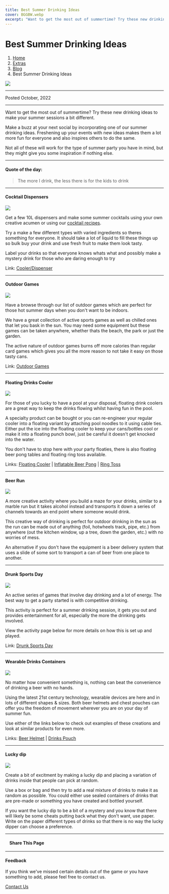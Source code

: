 ```yaml
---
title: Best Summer Drinking Ideas
cover: BGGBW.webp
excerpt: "Want to get the most out of summertime? Try these new drinking ideas to make your summer sessions a bit different."
---
```


# Best Summer Drinking Ideas

1.  [Home](index)
2.  [Extras](extras)
3.  [Blog](extras/blog)
4.  Best Summer Drinking Ideas

![](/images/bestsummerdrinkingideas.webp)

* * *

Posted October, 2022

* * *

Want to get the most out of summertime? Try these new drinking ideas to make your summer sessions a bit different.

Make a buzz at your next social by incorporating one of our summer drinking ideas. Freshening up your events with new ideas makes them a lot more fun for everyone and also inspires others to do the same.

Not all of these will work for the type of summer party you have in mind, but they might give you some inspiration if nothing else.

* * *

#### Quote of the day:

> The more I drink, the less there is for the kids to drink

* * *

#### Cocktail Dispensers

![](/images/dispenser.webp)  
  

Get a few 10L dispensers and make some summer cocktails using your own creative acumen or using our [cocktail recipes](Drinks/CocktailRecipes).

Try a make a few different types with varied ingredients so theres something for everyone. It should take a lot of liquid to fill these things up so bulk buy your drink and use fresh fruit to make them look tasty.

Label your drinks so that everyone knows whats what and possibly make a mystery drink for those who are daring enough to try

Link: [Cooler/Dispenser](https://www.amazon.co.uk/Gatorade-49031-3-Gallon-Cooler/dp/B00L6LKT58)

* * *

#### Outdoor Games

![](/images/OutdoorGamesidea.webp)  
  

Have a browse through our list of outdoor games which are perfect for those hot summer days when you don't want to be indoors.

We have a great collection of active sports games as well as chilled ones that let you bask in the sun. You may need some equipment but these games can be taken anywhere, whether thats the beach, the park or just the garden.

The active nature of outdoor games burns off more calories than regular card games which gives you all the more reason to not take it easy on those tasty cans.

Link: [Outdoor Games](GameCategories/OutdoorGames)

* * *

#### Floating Drinks Cooler

![](/images/floatingcooler.webp)  
  

For those of you lucky to have a pool at your disposal, floating drink coolers are a great way to keep the drinks flowing whilst having fun in the pool.

A specialty product can be bought or you can re-engineer your regular cooler into a floating variant by attaching pool noodles to it using cable ties. Either put the ice into the floating cooler to keep your cans/bottles cool or make it into a floating punch bowl, just be careful it doesn't get knocked into the water.

You don't have to stop here with your party floaties, there is also floating beer pong tables and floating ring toss available.

Links: [Floating Cooler](https://www.amazon.co.uk/Intex-56822NP-Floating-Swimming-Multicoloured/dp/B00RTMJDCI/) | [Inflatable Beer Pong](https://www.amazon.co.uk/KAIXINJIUAO88-Inflatable-Mattress-Swimming-Floating/dp/B0894T13GG/) | [Ring Toss](https://www.amazon.co.uk/Inflatable-Throwing-Outdoor-Swimming-Supplies/dp/B09XMKWRRD/)

* * *

#### Beer Run

![](/images/beerrun.webp)  
  

A more creative activity where you build a maze for your drinks, similar to a marble run but it takes alcohol instead and transports it down a series of channels towards an end point where someone would drink.

This creative way of drinking is perfect for outdoor drinking in the sun as the run can be made out of anything (foil, hotwheels track, pipe, etc.) from anywhere (out the kitchen window, up a tree, down the garden, etc.) with no worries of mess.

An alternative if you don't have the equipment is a beer delivery system that uses a slide of some sort to transport a can of beer from one place to another.

* * *

#### Drunk Sports Day

![](/images/sportsday.webp)  
  

An active series of games that involve day drinking and a lot of energy. The best way to get a party started is with competitive drinking.

This activity is perfect for a summer drinking session, it gets you out and provides entertainment for all, especially the more the drinking gets involved.

View the activity page below for more details on how this is set up and played.

Link: [Drunk Sports Day](drunksportsday)

* * *

#### Wearable Drinks Containers

![](/images/beerhelmet.webp)  
  

No matter how convenient something is, nothing can beat the convenience of drinking a beer with no hands.

Using the latest 21st century technology, wearable devices are here and in lots of different shapes & sizes. Both beer helmets and chest pouches can offer you the freedom of movement wherever you are on your day of summer fun.

Use either of the links below to check out examples of these creations and look at similar products for even more.

Links: [Beer Helmet](https://www.amazon.co.uk/Novelty-Place-Guzzler-Drinking-Helmet/dp/B01KHOQ26Y/) | [Drinks Pouch](https://www.amazon.co.uk/Refillable-Festivals-Reusable-Container-Beverage/dp/B0B13QF3CS/)

* * *

#### Lucky dip

![](/images/luckydip.webp)  
  

Create a bit of excitment by making a lucky dip and placing a variation of drinks inside that people can pick at random.

Use a box or bag and then try to add a real mixture of drinks to make it as random as possible. You could either use sealed containers of drinks that are pre-made or something you have created and bottled yourself.

If you want the lucky dip to be a bit of a mystery and you know that there will likely be some cheats putting back what they don't want, use paper. Write on the paper different types of drinks so that there is no way the lucky dipper can choose a preference.

* * *

####     Share This Page

[](https://www.facebook.com/sharer/sharer.php?u=beergogglegames.co.uk/bestsummerdrinkingideas)[](https://www.instagram.com/direct/new/)[](https://twitter.com/intent/tweet?url=beergogglegames.co.uk/bestsummerdrinkingideas)

* * *

#### Feedback

If you think we've missed certain details out of the game or you have something to add, please feel free to contact us.

  
  
  
[Contact Us](contact)
